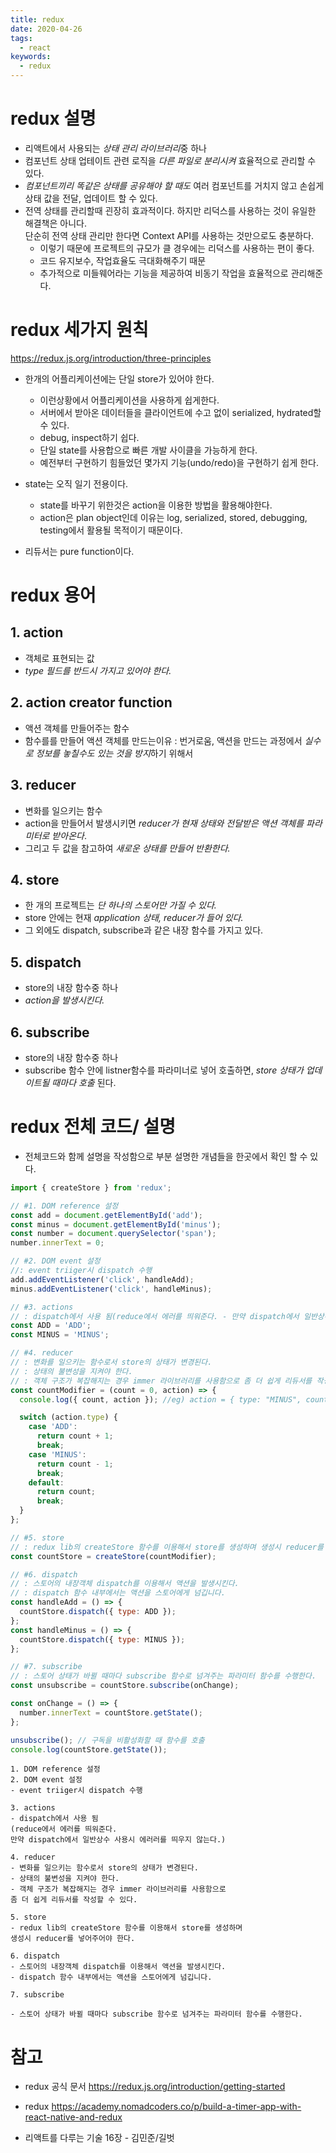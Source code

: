 ```yaml
---
title: redux
date: 2020-04-26
tags:
  - react
keywords:
  - redux
---
```


# redux 설명

- 리액트에서 사용되는 *상태 관리 라이브러리*중 하나
- 컴포넌트 상태 업테이트 관련 로직을 _다른 파일로 분리시켜_ 효율적으로 관리할 수 있다.
- _컴포넌트끼리 똑같은 상태를 공유해야 할 때도_ 여러 컴포넌트를 거치지 않고 손쉽게 상태 값을 전달, 업데이트 할 수 있다.
- 전역 상태를 관리할때 괸장히 효과적이다. 하지만 리덕스를 사용하는 것이 유일한 해결책은 아니다.  
  단순히 전역 상태 관리만 한다면 Context API를 사용하는 것만으로도 충분하다.
  - 이렇기 때문에 프로젝트의 규모가 클 경우에는 리덕스를 사용하는 편이 좋다.
  - 코드 유지보수, 작업효율도 극대화해주기 때문
  - 추가적으로 미들웨어라는 기능을 제공하여 비동기 작업을 효율적으로 관리해준다.

# redux 세가지 원칙

https://redux.js.org/introduction/three-principles

- 한개의 어플리케이션에는 단일 store가 있어야 한다.

  - 이런상황에서 어플리케이션을 사용하게 쉽게한다.
  - 서버에서 받아온 데이터들을 클라이언트에 수고 없이 serialized, hydrated할 수 있다.
  - debug, inspect하기 쉽다.
  - 단일 state를 사용합으로 빠른 개발 사이클을 가능하게 한다.
  - 예전부터 구현하기 힘들었던 몇가지 기능(undo/redo)을 구현하기 쉽게 한다.

- state는 오직 일기 전용이다.

  - state를 바꾸기 위한것은 action을 이용한 방법을 활용해야한다.
  - action은 plan object인데 이유는 log, serialized, stored, debugging, testing에서 활용될 목적이기 때문이다.

- 리듀서는 pure function이다.

# redux 용어

## 1. action

- 객체로 표현되는 값
- _type 필드를 반드시 가지고 있어야 한다._

## 2. action creator function

- 액션 객체를 만들어주는 함수
- 함수를를 만들어 액션 객체를 만드는이유
  : 번거로움, 액션을 만드는 과정에서 *실수로 정보를 놓칠수도 있는 것을 방지*하기 위해서

## 3. reducer

- 변화를 일으키는 함수
- action을 만들어서 발생시키면 _reducer가 현재 상태와 전달받은 액션 객체를 파라미터로 받아온다_.
- 그리고 두 값을 참고하여 _새로운 상태를 만들어 반환한다._

## 4. store

- 한 개의 프로젝트는 _단 하나의 스토어만 가질 수 있다._
- store 안에는 현재 _application 상태, reducer가 들어 있다._
- 그 외에도 dispatch, subscribe과 같은 내장 함수를 가지고 있다.

## 5. dispatch

- store의 내장 함수중 하나
- _action을 발생시킨다._

## 6. subscribe

- store의 내장 함수중 하나
- subscribe 함수 안에 listner함수를 파라미너로 넣어 호출하면, _store 상태가 업데이트될 때마다 호출_ 된다.

# redux 전체 코드/ 설명

- 전체코드와 함께 설명을 작성함으로 부분 설명한 개념들을 한곳에서 확인 할 수 있다.

```js
import { createStore } from 'redux';

// #1. DOM reference 설정
const add = document.getElementById('add');
const minus = document.getElementById('minus');
const number = document.querySelector('span');
number.innerText = 0;

// #2. DOM event 설정
//: event triiger시 dispatch 수행
add.addEventListener('click', handleAdd);
minus.addEventListener('click', handleMinus);

// #3. actions
// : dispatch에서 사용 됨(reduce에서 에러를 띄워준다. - 만약 dispatch에서 일반상수 사용시 에러러를 띄우지 않는다.)
const ADD = 'ADD';
const MINUS = 'MINUS';

// #4. reducer
// : 변화를 일으키는 함수로서 store의 상태가 변경된다.
// : 상태의 불변성을 지켜야 한다.
// : 객체 구조가 복잡해지는 경우 immer 라이브러리를 사용함으로 좀 더 쉽게 리듀서를 작성할 수 있다.
const countModifier = (count = 0, action) => {
  console.log({ count, action }); //eg) action = { type: "MINUS", count:1 }

  switch (action.type) {
    case 'ADD':
      return count + 1;
      break;
    case 'MINUS':
      return count - 1;
      break;
    default:
      return count;
      break;
  }
};

// #5. store
// : redux lib의 createStore 함수를 이용해서 store를 생성하며 생성시 reducer를 넣어주어야 한다.
const countStore = createStore(countModifier);

// #6. dispatch
// : 스토어의 내장객체 dispatch를 이용해서 액션을 발생시킨다.
// : dispatch 함수 내부에서는 액션을 스토어에게 넘깁니다.
const handleAdd = () => {
  countStore.dispatch({ type: ADD });
};
const handleMinus = () => {
  countStore.dispatch({ type: MINUS });
};

// #7. subscribe
// : 스토어 상태가 바뀔 때마다 subscribe 함수로 넘겨주는 파라미터 함수를 수행한다.
const unsubscribe = countStore.subscribe(onChange);

const onChange = () => {
  number.innerText = countStore.getState();
};

unsubscribe(); // 구독을 비활성화할 때 함수를 호출
console.log(countStore.getState());
```

```
1. DOM reference 설정
2. DOM event 설정
- event triiger시 dispatch 수행

3. actions
- dispatch에서 사용 됨
(reduce에서 에러를 띄워준다.
만약 dispatch에서 일반상수 사용시 에러러를 띄우지 않는다.)

4. reducer
- 변화를 일으키는 함수로서 store의 상태가 변경된다.
- 상태의 불변성을 지켜야 한다.
- 객체 구조가 복잡해지는 경우 immer 라이브러리를 사용함으로
좀 더 쉽게 리듀서를 작성할 수 있다.

5. store
- redux lib의 createStore 함수를 이용해서 store를 생성하며
생성시 reducer를 넣어주어야 한다.

6. dispatch
- 스토어의 내장객체 dispatch를 이용해서 액션을 발생시킨다.
- dispatch 함수 내부에서는 액션을 스토어에게 넘깁니다.

7. subscribe

- 스토어 상태가 바뀔 때마다 subscribe 함수로 넘겨주는 파라미터 함수를 수행한다.
```

# 참고

- redux 공식 문서
  https://redux.js.org/introduction/getting-started

- redux
  https://academy.nomadcoders.co/p/build-a-timer-app-with-react-native-and-redux

- 리액트를 다루는 기술 16장 - 김민준/길벗

